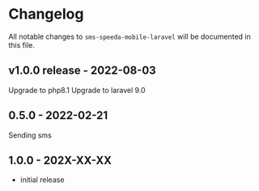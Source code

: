 # Changelog

All notable changes to `sms-speeda-mobile-laravel` will be documented in this file.

## v1.0.0 release - 2022-08-03

Upgrade to php8.1
Upgrade to laravel 9.0

## 0.5.0 - 2022-02-21

Sending sms

## 1.0.0 - 202X-XX-XX

- initial release
